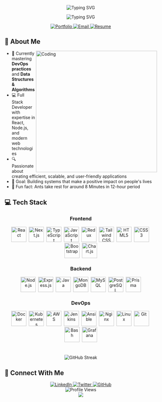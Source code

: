 <div align="center">
  <img src="https://readme-typing-svg.herokuapp.com?font=Fira+Code&weight=600&size=30&pause=1000&color=6E56CF&center=true&vCenter=true&random=false&width=435&lines=Hi+%F0%9F%91%8B%2C+I'm+Abhishek;Full+Stack+Developer;DevOps+Engineer" alt="Typing SVG" />
  
  <p align="center">
    <img src="https://readme-typing-svg.herokuapp.com?font=Fira+Code&weight=500&size=20&pause=1000&color=6E56CF&center=true&vCenter=true&random=false&width=600&lines=Building+robust+web+applications+and+exploring+the+DevOps+universe;Turning+complex+problems+into+elegant+solutions;Crafting+code+that+makes+a+difference" alt="Typing SVG" />
  </p>
  
  <a href="https://abhishekgupta-zeta.vercel.app">
    <img src="https://img.shields.io/badge/Portfolio-6E56CF?style=for-the-badge&logo=About.me&logoColor=white" alt="Portfolio" />
  </a>
  <a href="mailto:abhishekgupta3104@gmail.com">
    <img src="https://img.shields.io/badge/Email-D14836?style=for-the-badge&logo=gmail&logoColor=white" alt="Email" />
  </a>
  <a href="https://drive.google.com/file/d/18i9IgJAyQCHAeT5o_csckNeuc6fKMlzP/view?usp=sharing">
    <img src="https://img.shields.io/badge/Resume-4285F4?style=for-the-badge&logo=google-drive&logoColor=white" alt="Resume" />
  </a>
</div>


## 🚀 About Me

<img align="right" alt="Coding" width="400" src="https://camo.githubusercontent.com/c1dcb74cc1c1835b1d716f5051499a2814c683c806b15f04b0eba492863703e9/68747470733a2f2f63646e2e6472696262626c652e636f6d2f75736572732f3733303730332f73637265656e73686f74732f363538313234332f6176656e746f2e676966">

- 🌱 Currently mastering **DevOps practices** and **Data Structures & Algorithms**
- 💻 Full Stack Developer with expertise in React, Node.js, and modern web technologies
- 🔍 Passionate about creating efficient, scalable, and user-friendly applications
- 🎯 Goal: Building systems that make a positive impact on people's lives
- 🎲 Fun fact: Ants take rest for around 8 Minutes in 12-hour period

## 💻 Tech Stack

<div align="center">
  
  ### Frontend
  <p>
    <a href="#"><img src="https://skillicons.dev/icons?i=react" alt="React" title="React" width="50" height="50" /></a>&nbsp;
    <a href="#"><img src="https://skillicons.dev/icons?i=nextjs" alt="Next.js" title="Next.js" width="50" height="50" /></a>&nbsp;
    <a href="#"><img src="https://skillicons.dev/icons?i=ts" alt="TypeScript" title="TypeScript" width="50" height="50" /></a>&nbsp;
    <a href="#"><img src="https://skillicons.dev/icons?i=js" alt="JavaScript" title="JavaScript" width="50" height="50" /></a>&nbsp;
    <a href="#"><img src="https://skillicons.dev/icons?i=redux" alt="Redux" title="Redux" width="50" height="50" /></a>&nbsp;
    <a href="#"><img src="https://skillicons.dev/icons?i=tailwind" alt="Tailwind CSS" title="Tailwind CSS" width="50" height="50" /></a>&nbsp;
    <a href="#"><img src="https://skillicons.dev/icons?i=html" alt="HTML5" title="HTML5" width="50" height="50" /></a>&nbsp;
    <a href="#"><img src="https://skillicons.dev/icons?i=css" alt="CSS3" title="CSS3" width="50" height="50" /></a>&nbsp;
    <a href="#"><img src="https://skillicons.dev/icons?i=bootstrap" alt="Bootstrap" title="Bootstrap" width="50" height="50" /></a>&nbsp;
    <a href="#"><img src="https://cdn.jsdelivr.net/gh/devicons/devicon/icons/chartjs/chartjs-original.svg" alt="Chart.js" title="Chart.js" width="50" height="50" /></a>
  </p>

  ### Backend
  <p>
    <a href="#"><img src="https://skillicons.dev/icons?i=nodejs" alt="Node.js" title="Node.js" width="50" height="50" /></a>&nbsp;
    <a href="#"><img src="https://skillicons.dev/icons?i=express" alt="Express.js" title="Express.js" width="50" height="50" /></a>&nbsp;
    <a href="#"><img src="https://skillicons.dev/icons?i=java" alt="Java" title="Java" width="50" height="50" /></a>&nbsp;
    <a href="#"><img src="https://skillicons.dev/icons?i=mongodb" alt="MongoDB" title="MongoDB" width="50" height="50" /></a>&nbsp;
    <a href="#"><img src="https://skillicons.dev/icons?i=mysql" alt="MySQL" title="MySQL" width="50" height="50" /></a>&nbsp;
    <a href="#"><img src="https://skillicons.dev/icons?i=postgres" alt="PostgreSQL" title="PostgreSQL" width="50" height="50" /></a>&nbsp;
    <a href="#"><img src="https://skillicons.dev/icons?i=prisma" alt="Prisma" title="Prisma" width="50" height="50" /></a>
  </p>

  ### DevOps
  <p>
    <a href="#"><img src="https://skillicons.dev/icons?i=docker" alt="Docker" title="Docker" width="50" height="50" /></a>&nbsp;
    <a href="#"><img src="https://skillicons.dev/icons?i=kubernetes" alt="Kubernetes" title="Kubernetes" width="50" height="50" /></a>&nbsp;
    <a href="#"><img src="https://skillicons.dev/icons?i=aws" alt="AWS" title="AWS" width="50" height="50" /></a>&nbsp;
    <a href="#"><img src="https://skillicons.dev/icons?i=jenkins" alt="Jenkins" title="Jenkins" width="50" height="50" /></a>&nbsp;
    <a href="#"><img src="https://skillicons.dev/icons?i=ansible" alt="Ansible" title="Ansible" width="50" height="50" /></a>&nbsp;
    <a href="#"><img src="https://skillicons.dev/icons?i=nginx" alt="Nginx" title="Nginx" width="50" height="50" /></a>&nbsp;
    <a href="#"><img src="https://skillicons.dev/icons?i=linux" alt="Linux" title="Linux" width="50" height="50" /></a>&nbsp;
    <a href="#"><img src="https://skillicons.dev/icons?i=git" alt="Git" title="Git" width="50" height="50" /></a>&nbsp;
    <a href="#"><img src="https://skillicons.dev/icons?i=bash" alt="Bash" title="Bash" width="50" height="50" /></a>&nbsp;
    <a href="#"><img src="https://skillicons.dev/icons?i=grafana" alt="Grafana" title="Grafana" width="50" height="50" /></a>
  </p>
</div>

#
<div align="center">
  <img src="https://github-readme-streak-stats.herokuapp.com/?user=Abhishek83gupta&theme=tokyonight&hide_border=true" alt="GitHub Streak" />
</div>


## 🔗 Connect With Me

<div align="center">
  <a href="https://www.linkedin.com/in/abhishek-gupta-83a410295/">
    <img src="https://img.shields.io/badge/LinkedIn-0077B5?style=for-the-badge&logo=linkedin&logoColor=white" alt="LinkedIn" />
  </a>
  <a href="https://x.com/unkown_abhi_31?t=zXu_hYesRzsSuQGcNmHmWw&s=08">
    <img src="https://img.shields.io/badge/Twitter-1DA1F2?style=for-the-badge&logo=twitter&logoColor=white" alt="Twitter" />
  </a>
  <a href="https://github.com/Abhishek83gupta">
    <img src="https://img.shields.io/badge/GitHub-100000?style=for-the-badge&logo=github&logoColor=white" alt="GitHub" />
  </a>
</div>

<div align="center">
  <img src="https://komarev.com/ghpvc/?username=Abhishek83gupta&style=for-the-badge&color=6E56CF" alt="Profile Views" />
</div>

<div align="center">
  <img src="https://capsule-render.vercel.app/api?type=waving&color=gradient&height=100&section=footer" />
</div>
